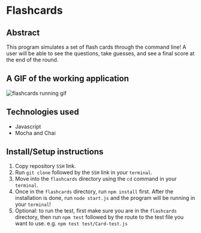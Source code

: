 # Flashcards
## Abstract 
This program simulates a set of flash cards through the command line! A user will be able to see the questions, take guesses, and see a final score at the end of the round.

## A GIF of the working application
![flashcards running gif](https://user-images.githubusercontent.com/123802263/237857303-daaaa9e0-a169-4080-8768-eea18ac63f81.gif)

## Technologies used
- Javascript
- Mocha and Chai

## Install/Setup instructions
1. Copy repository `SSH` link.
2. Run `git clone` followed by the `SSH` link in your `terminal`.
3. Move into the `flashcards` directory using the `cd` command in your `terminal`.
4. Once in the `flashcards` directory, run `npm install` first. After the installation is done, run `node start.js` and the program will be running in your `terminal`!
5. Optional: to run the test, first make sure you are in the `flashcards` directory, then run `npm test` followed by the route to the test file you want to use. e.g. `npm test test/Card-test.js`
